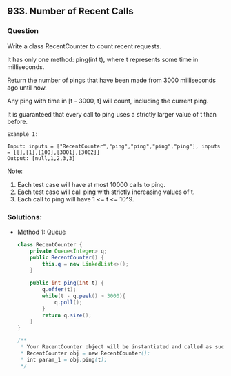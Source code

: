 ## 933. Number of Recent Calls

### Question
Write a class RecentCounter to count recent requests.

It has only one method: ping(int t), where t represents some time in milliseconds.

Return the number of pings that have been made from 3000 milliseconds ago until now.

Any ping with time in [t - 3000, t] will count, including the current ping.

It is guaranteed that every call to ping uses a strictly larger value of t than before.

```
Example 1:

Input: inputs = ["RecentCounter","ping","ping","ping","ping"], inputs = [[],[1],[100],[3001],[3002]]
Output: [null,1,2,3,3]
```

Note:
1. Each test case will have at most 10000 calls to ping.
2. Each test case will call ping with strictly increasing values of t.
3. Each call to ping will have 1 <= t <= 10^9.

### Solutions:
* Method 1: Queue
    ```Java
    class RecentCounter {
        private Queue<Integer> q;
        public RecentCounter() {
            this.q = new LinkedList<>();
        }
        
        public int ping(int t) {
            q.offer(t);
            while(t - q.peek() > 3000){
                q.poll();
            }
            return q.size();
        }
    }
    
    /**
     * Your RecentCounter object will be instantiated and called as such:
     * RecentCounter obj = new RecentCounter();
     * int param_1 = obj.ping(t);
     */
    ```